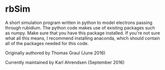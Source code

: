 # rbSim
A short simulation program written in python to model 
electrons passing through rubidium. The python code
makes use of existing packages such as numpy. Make 
sure that you have this package installed. If you're
not sure what all this means, I recommend installing
anaconda, which should contain all of the packages 
needed for this code. 

Originally authored by Thomas Graul (June 2016) 

Currently maintained by Karl Ahrendsen (September 2016)

